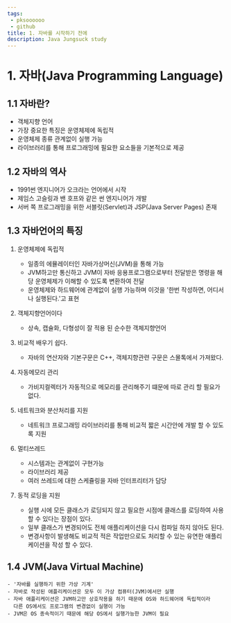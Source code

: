 ```yaml
---
tags: 
 - pksoooooo
 - github  
title: 1. 자바를 시작하기 전에 
description: Java Jungsuck study
---
```


# 1. 자바(Java Programming Language)

## 1.1 자바란?
- 객체지향 언어
- 가장 중요한 특징은 운영체제에 독립적
- 운영체제 종류 관계없이 실행 가능
- 라이브러리를 통해 프로그래밍에 필요한 요소들을 기본적으로 제공

## 1.2 자바의 역사
- 1991썬 엔지니어가 오크라는 언어에서 시작
- 제임스 고슬링과 밴 호프와 같은 썬 엔지니어가 개발
- 서버 쪽 프로그래밍을 위한 서블릿(Servlet)과 JSP(Java Server Pages) 존재

## 1.3 자바언어의 특징
1. 운영체제에 독립적
    - 일종의 에뮬레이터인 자바가상머신(JVM)을 통해 가능
    - JVM하고만 통신하고 JVM이 자바 응용프로그램으로부터 전달받은 명령을 해당 운영체제가 이해할 수 있도록 변환하여 전달
    - 운영체제와 하드웨어에 관계없이 실행 가능하며 이것을 '한번 작성하면, 어디서나 실행된다.'고 표현

2. 객체지향언어이다
    - 상속, 캡슐화, 다형성이 잘 적용 된 순수한 객체지향언어

3. 비교적 배우기 쉽다.
    - 자바의 연산자와 기본구문은 C++, 객체지향관련 구문은 스몰톡에서 가져왔다.

4. 자동메모리 관리
    - 가비지컬렉터가 자동적으로 메모리를 관리해주기 떄문에 따로 관리 할 필요가 없다.

5. 네트워크와 분산처리를 지원
    - 네트워크 프로그래밍 라이브러리를 통해 비교적 짧은 시간안에 개발 할 수 있도록 지원

6. 멀티쓰레드
    - 시스템과는 관계없이 구현가능
    - 라이브러리 제공
    - 여러 쓰레드에 대한 스케쥴링을 자바 인터프리터가 담당

7. 동적 로딩을 지원
    - 실행 시에 모든 클래스가 로딩되지 않고 필요한 시점에 클래스를 로딩하여 사용할 수 있다는 장점이 있다.
    - 일부 클래스가 변경되어도 전체 애플리케이션을 다시 컴파일 하지 않아도 된다.
    - 변경사항이 발생해도 비교적 적은 작업만으로도 처리할 수 있는 유연한 애플리케이션을 작성 할 수 있다.

## 1.4 JVM(Java Virtual Machine)
    - '자바를 실행하기 위한 가상 기계'
    - 자바로 작성된 애플리케이션은 모두 이 가상 컴퓨터(JVM)에서만 실행
    - 자바 애플리케이션은 JVM하고만 상호작용을 하기 때문에 OS와 하드웨어에 독립적이라
      다른 OS에서도 프로그램의 변경없이 실행이 가능
    - JVM은 OS 종속적이기 때문에 해당 OS에서 실행가능한 JVM이 필요
